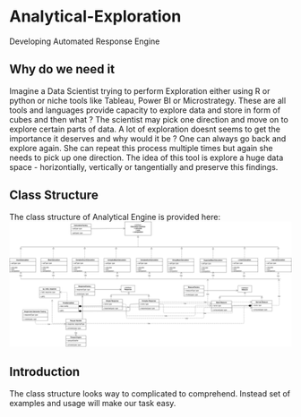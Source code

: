 # Analytical-Exploration
Developing Automated Response Engine

## Why do we need it
Imagine a Data Scientist trying to perform Exploration either using R or python or niche tools like Tableau, Power BI or Microstrategy. These are all tools and languages provide capacity to explore data and store in form of cubes and then what ? The scientist may pick one direction and move on to explore certain parts of data. A lot of exploration doesnt seems to get the importance it deserves and why would it be ? One can always go back and explore again. She can repeat this process multiple times but again she needs to pick up one direction. The idea of this tool is explore a huge data space - horizontially, vertically or tangentially and preserve this findings.

## Class Structure
The class structure of Analytical Engine is provided here:
![Class Design](https://github.com/somilasthana/analytical-engine/blob/master/pics/singlecarddesign.jpg)


## Introduction
The class structure looks way to complicated to comprehend. Instead set of examples and usage will make our task easy.

